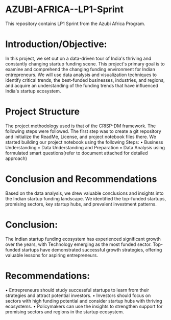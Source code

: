 # AZUBI-AFRICA--LP1-Sprint
This repository contains LP1 Sprint from the Azubi Africa Program.
# Introduction/Objective:
In this project, we set out on a data-driven tour of India's thriving and constantly changing startup funding scene. This project's primary goal is to examine and comprehend the changing funding environment for Indian entrepreneurs. We will use data analysis and visualization techniques to identify critical trends, the best-funded businesses, industries, and regions, and acquire an understanding of the funding trends that have influenced India's startup ecosystem.

# Project Structure
The project methodology used is that of the CRISP-DM framework. The following steps were followed.
The first step was to create a git repository and initialize the ReadMe, License, and project notebook files there. We started building our project notebook using the following Steps:
•	Business Understanding
•	Data Understanding and Preparation
•	Data Analysis using formulated smart questions(refer to document attached for detailed approach)

# Conclusion and Recommendations
Based on the data analysis, we drew valuable conclusions and insights into the Indian startup funding landscape. We identified the top-funded startups, promising sectors, key startup hubs, and prevalent investment patterns.
# Conclusion:
The Indian startup funding ecosystem has experienced significant growth over the years, with Technology emerging as the most funded sector. Top-funded startups have demonstrated successful growth strategies, offering valuable lessons for aspiring entrepreneurs.
# Recommendations:
•	Entrepreneurs should study successful startups to learn from their strategies and attract potential investors.
•	Investors should focus on sectors with high funding potential and consider startup hubs with thriving ecosystems.
•	Policymakers can use the insights to strengthen support for promising sectors and regions in the startup ecosystem.
